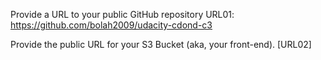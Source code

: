 Provide a URL to your public GitHub repository
URL01: https://github.com/bolah2009/udacity-cdond-c3

Provide the public URL for your S3 Bucket (aka, your front-end). [URL02] 